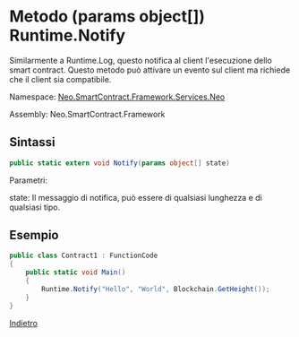 # Metodo (params object[]) Runtime.Notify 

Similarmente a Runtime.Log, questo notifica al client l'esecuzione dello smart contract. Questo metodo può attivare un evento sul client ma richiede che il client sia compatibile.

Namespace: [Neo.SmartContract.Framework.Services.Neo](../../neo.md)

Assembly: Neo.SmartContract.Framework

## Sintassi

```c#
public static extern void Notify(params object[] state)
```

Parametri: 

state: Il messaggio di notifica, può essere di qualsiasi lunghezza e di qualsiasi tipo.

## Esempio

```c#
public class Contract1 : FunctionCode
{
    public static void Main()
    {
        Runtime.Notify("Hello", "World", Blockchain.GetHeight());
    }
}
```



[Indietro](../Runtime.md)
